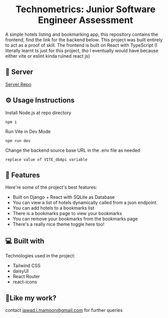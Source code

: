<h1 align="center" id="title">Technometrics: Junior Software Engineer Assessment</h1>

<p id="description">A simple hotels listing and bookmarking app, this repository contains the frontend, find the link for the backend below. This project was built entirely to act as a proof of skill. The frontend is built on React with TypeScript (I literally learnt ts just for this project, tho I eventually would have because either vite or eslint kinda ruined react js)</p>

<h2>🚀 Server</h2>

[Server Repo](https://github.com/Ostitter-Anondo/hotel-listings-backend)

<h2>⚙️ Usage Instructions</h2>

<p class="description">Install Node.js at repo directory</p>
<code>npm i</code>
<p class="description">Run Vite in Dev Mode</p>
<code>npm run dev</code>
<p class="description">Change the backend source base URL in the .env file as needed</p>
<code>replace value of VITE_dbApi variable</code>
  
<h2>🧐 Features</h2>

Here're some of the project's best features:

*   Built on Django + React with SQLite as Database 
*   You can view a list of hotels dynamically called from a json endpoint
*   You can add hotels to a bookmarks list
*   There is a bookmarks page to view your bookmarks
*   You can remove your bookmarks from the bookmarks page
*   There's a really nice theme toggle here too!
  
  
<h2>💻 Built with</h2>

Technologies used in the project:

*   Tailwind CSS
*   daisyUI
*   React Router
*   react-icons

<h2>💖Like my work?</h2>

contact jawad.i.mamoon@gmail.com for further queries
